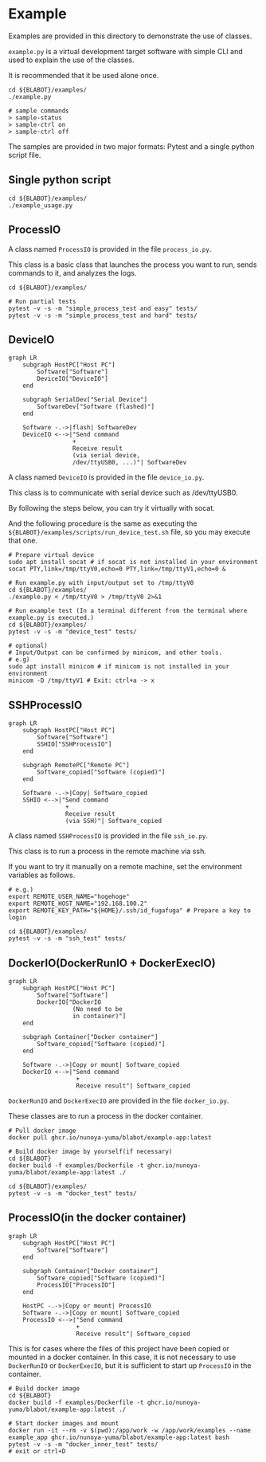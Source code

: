# Example

Examples are provided in this directory to demonstrate the use of classes.

`example.py` is a virtual development target software with simple CLI and used to explain the use of the classes.

It is recommended that it be used alone once.

```shell
cd ${BLABOT}/examples/
./example.py

# sample commands
> sample-status
> sample-ctrl on
> sample-ctrl off
```

The samples are provided in two major formats: Pytest and a single python script file.

## Single python script

```shell
cd ${BLABOT}/examples/
./example_usage.py
```

## ProcessIO

A class named `ProcessIO` is provided in the file `process_io.py`.

This class is a basic class that launches the process you want to run, sends commands to it, and analyzes the logs.

```shell
cd ${BLABOT}/examples/

# Run partial tests
pytest -v -s -m "simple_process_test and easy" tests/
pytest -v -s -m "simple_process_test and hard" tests/
```

## DeviceIO

```mermaid
graph LR
    subgraph HostPC["Host PC"]
        Software["Software"]
        DeviceIO["DeviceIO"]
    end

    subgraph SerialDev["Serial Device"]
        SoftwareDev["Software (flashed)"]
    end

    Software -.->|flash| SoftwareDev
    DeviceIO <-->|"Send command
                  +
                  Receive result
                  (via serial device,
                  /dev/ttyUSB0, ...)"| SoftwareDev
```

A class named `DeviceIO` is provided in the file `device_io.py`.

This class is to communicate with serial device such as /dev/ttyUSB0.

By following the steps below, you can try it virtually with socat.

And the following procedure is the same as executing the `${BLABOT}/examples/scripts/run_device_test.sh` file, so you may execute that one.

```shell
# Prepare virtual device
sudo apt install socat # if socat is not installed in your environment
socat PTY,link=/tmp/ttyV0,echo=0 PTY,link=/tmp/ttyV1,echo=0 &

# Run example.py with input/output set to /tmp/ttyV0
cd ${BLABOT}/examples/
./example.py < /tmp/ttyV0 > /tmp/ttyV0 2>&1

# Run example test (In a terminal different from the terminal where example.py is executed.)
cd ${BLABOT}/examples/
pytest -v -s -m "device_test" tests/

# optional)
# Input/Output can be confirmed by minicom, and other tools.
# e.g)
sudo apt install minicom # if minicom is not installed in your environment
minicom -D /tmp/ttyV1 # Exit: ctrl+a -> x
```

## SSHProcessIO

```mermaid
graph LR
    subgraph HostPC["Host PC"]
        Software["Software"]
        SSHIO["SSHProcessIO"]
    end

    subgraph RemotePC["Remote PC"]
        Software_copied["Software (copied)"]
    end

    Software -.->|Copy| Software_copied
    SSHIO <-->|"Send command
                +
                Receive result
                (via SSH)"| Software_copied
```

A class named `SSHProcessIO` is provided in the file `ssh_io.py`.

This class is to run a process in the remote machine via ssh.

If you want to try it manually on a remote machine, set the environment variables as follows.

```shell
# e.g.)
export REMOTE_USER_NAME="hogehoge"
export REMOTE_HOST_NAME="192.168.100.2"
export REMOTE_KEY_PATH="${HOME}/.ssh/id_fugafuga" # Prepare a key to login

cd ${BLABOT}/examples/
pytest -v -s -m "ssh_test" tests/
```

## DockerIO(DockerRunIO + DockerExecIO)

```mermaid
graph LR
    subgraph HostPC["Host PC"]
        Software["Software"]
        DockerIO["DockerIO
                  (No need to be
                  in container)"]
    end

    subgraph Container["Docker container"]
        Software_copied["Software (copied)"]
    end

    Software -.->|Copy or mount| Software_copied
    DockerIO <-->|"Send command
                   +
                   Receive result"| Software_copied
```

`DockerRunIO` and `DockerExecIO` are provided in the file `docker_io.py`.

These classes are to run a process in the docker container.

```shell
# Pull docker image
docker pull ghcr.io/nunoya-yuma/blabot/example-app:latest

# Build docker image by yourself(if necessary)
cd ${BLABOT}
docker build -f examples/Dockerfile -t ghcr.io/nunoya-yuma/blabot/example-app:latest ./

cd ${BLABOT}/examples/
pytest -v -s -m "docker_test" tests/
```

## ProcessIO(in the docker container)

```mermaid
graph LR
    subgraph HostPC["Host PC"]
        Software["Software"]
    end

    subgraph Container["Docker container"]
        Software_copied["Software (copied)"]
        ProcessIO["ProcessIO"]
    end

    HostPC -.->|Copy or mount| ProcessIO
    Software -.->|Copy or mount| Software_copied
    ProcessIO <-->|"Send command
                   +
                   Receive result"| Software_copied
```

This is for cases where the files of this project have been copied or mounted in a docker container.
In this case, it is not necessary to use `DockerRunIO` or `DockerExecIO`, but it is sufficient to start up `ProcessIO` in the container.

```shell
# Build docker image
cd ${BLABOT}
docker build -f examples/Dockerfile -t ghcr.io/nunoya-yuma/blabot/example-app:latest ./

# Start docker images and mount
docker run -it --rm -v $(pwd):/app/work -w /app/work/examples --name example_app ghcr.io/nunoya-yuma/blabot/example-app:latest bash
pytest -v -s -m "docker_inner_test" tests/
# exit or ctrl+D
```
